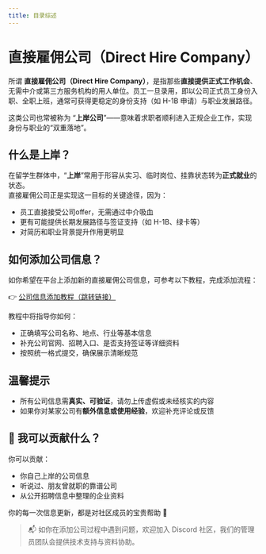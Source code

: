 ```yaml
---
title: 目录综述
---
```


# 直接雇佣公司（Direct Hire Company）

所谓 **直接雇佣公司（Direct Hire Company）**，是指那些**直接提供正式工作机会**、无需中介或第三方服务机构的用人单位。员工一旦录用，即以公司正式员工身份入职、全职上班，通常可获得更稳定的身份支持（如 H-1B 申请）与职业发展路径。

这类公司也常被称为 “**上岸公司**”——意味着求职者顺利进入正规企业工作，实现身份与职业的“双重落地”。

## 什么是上岸？

在留学生群体中，“**上岸**”常用于形容从实习、临时岗位、挂靠状态转为**正式就业**的状态。  
直接雇佣公司正是实现这一目标的关键途径，因为：

- 员工直接接受公司offer，无需通过中介吸血
- 更有可能提供长期发展路径与签证支持（如 H-1B、绿卡等）
- 对简历和职业背景提升作用更明显


## 如何添加公司信息？

如你希望在平台上添加新的直接雇佣公司信息，可参考以下教程，完成添加流程：

👉 [公司信息添加教程（跳转链接）](https://jobcompass.atomeocean.com/direct-hire-company/company-utils/company-info-guide.html)

教程中将指导你如何：
- 正确填写公司名称、地点、行业等基本信息
- 补充公司官网、招聘入口、是否支持签证等详细资料
- 按照统一格式提交，确保展示清晰规范


## 温馨提示

- 所有公司信息需**真实、可验证**，请勿上传虚假或未经核实的内容
- 如果你对某家公司有**额外信息或使用经验**，欢迎补充评论或反馈


## 🌟 我可以贡献什么？

你可以贡献：
- 你自己上岸的公司信息
- 听说过、朋友曾就职的靠谱公司
- 从公开招聘信息中整理的企业资料

你的每一次信息更新，都是对社区成员的宝贵帮助 🙌


> 📬 如你在添加公司过程中遇到问题，欢迎加入 Discord 社区，我们的管理员团队会提供技术支持与资料协助。


